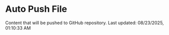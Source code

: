 # Auto Push File

Content that will be pushed to GitHub repository.
Last updated: 08/23/2025, 01:10:33 AM